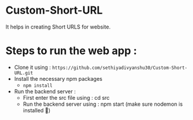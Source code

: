 # Custom-Short-URL
It helps in creating Short URLS for website.

# Steps to run the web app : 
- Clone it using : `https://github.com/sethiyadivyanshu30/Custom-Short-URL.git` 
- Install the necessary npm packages
  * `npm install`
- Run the backend server :
  - First enter the src file using : cd src
  * Run the backend server using : npm start (make sure nodemon is installed 👀)
